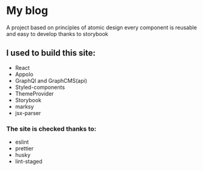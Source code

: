 # My blog

A project based on principles of atomic design every component is reusable and easy to develop thanks to storybook

## I used to build this site:

- React
- Appolo
- GraphQl and GraphCMS(api)
- Styled-components
- ThemeProvider
- Storybook
- marksy
- jsx-parser

### The site is checked thanks to:

- eslint
- prettier
- husky
- lint-staged
